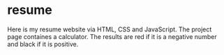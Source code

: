 # resume
Here is my resume website via HTML, CSS and JavaScript. The project page containes a calculator. The results are red if it is a negative number and black if it is positive.
